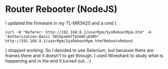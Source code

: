# Router Rebooter (NodeJS)

I updated the firmware in my TL-MR3420 and a cmd (
```
curl -H "Referer: http://192.168.0.1/userRpm/SysRebootRpm.htm" -H "Authorization:Basic YW1bpxmkYTphbWlubGRh" http://192.168.0.1/userRpm/SysRebootRpm.htm?Reboot=Reboot
```
) stopped working.
So I decided to use Selenium, but because there are frames there and it doesn't to get through.
I used Wireshark to study what is happening and in the end it turned out...:)
